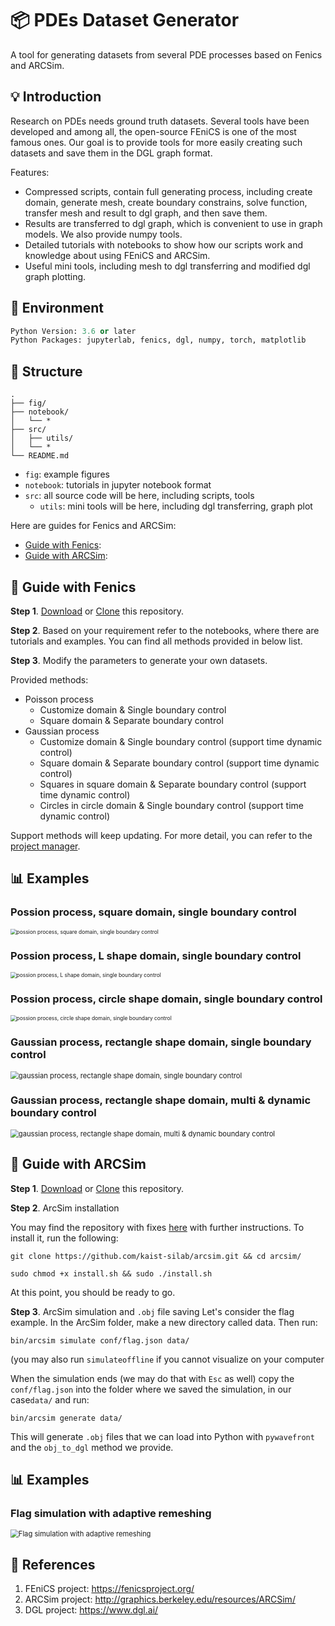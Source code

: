 # 📦 PDEs Dataset Generator

A tool for generating datasets from several PDE processes based on Fenics and ARCSim.

## 💡 Introduction

Research on PDEs needs ground truth datasets. Several tools have been developed and among all, the open-source FEniCS is one of the most famous ones. Our goal is to provide tools for more easily creating such datasets and save them in the DGL graph format. 

Features:

- Compressed scripts, contain full generating process, including create domain, generate mesh, create boundary constrains, solve function, transfer mesh and result to dgl graph, and then save them. 
- Results are transferred to dgl graph, which is convenient to use in graph models. We also provide numpy tools. 
- Detailed tutorials with notebooks to show how our scripts work and knowledge about using FEniCS and ARCSim. 
- Useful mini tools, including mesh to dgl transferring and modified dgl graph plotting.

## 🔧 Environment 

```Python
Python Version: 3.6 or later
Python Packages: jupyterlab, fenics, dgl, numpy, torch, matplotlib
```

## 📁 Structure

```
.
├── fig/
├── notebook/
│   └── *
├── src/
│   ├── utils/
│   └── *
└── README.md
```

- `fig`: example figures
- `notebook`: tutorials in jupyter notebook format
- `src`: all source code will be here, including scripts, tools
  - `utils`: mini tools will be here, including dgl transferring, graph plot

Here are guides for Fenics and ARCSim:
- [Guide with Fenics](#guide-with-fenics):
- [Guide with ARCSim](#guide-with-arcsim):

## 💾 Guide with Fenics

**Step 1**. [Download](https://github.com/cbhua/tool-pdeset-generator/archive/refs/heads/main.zip) or [Clone](https://github.com/cbhua/tool-pdeset-generator.git) this repository.  

**Step 2**. Based on your requirement refer to the notebooks, where there are tutorials and examples. You can find all methods provided in below list. 

**Step 3**. Modify the parameters to generate your own datasets. 

Provided methods:

- Poisson process
  - Customize domain & Single boundary control
  - Square domain & Separate boundary control
- Gaussian process
  - Customize domain & Single boundary control (support time dynamic control)
  - Square domain & Separate boundary control (support time dynamic control)
  - Squares in square domain & Separate boundary control (support time dynamic control)
  - Circles in circle domain & Single boundary control (support time dynamic control)

Support methods will keep updating. For more detail, you can refer to the [project manager](https://github.com/cbhua/tool-pdeset-generator/projects/1). 

## 📊 Examples

### Possion process, square domain, single boundary control

<img src="fig/possion_square.png" alt="possion process, square domain, single boundary control" style="zoom:60%;" />

### Possion process, L shape domain, single boundary control

<img src="fig/possion_l.png" alt="possion process, L shape domain, single boundary control" style="zoom:60%;" />

### Possion process, circle shape domain, single boundary control

<img src="fig/possion_circle.png" alt="possion process, circle shape domain, single boundary control" style="zoom:60%;" />

### Gaussian process, rectangle shape domain, single boundary control

<img src="fig/gaussian_square.gif" alt="gaussian process, rectangle shape domain, single boundary control" style="zoom:80%;" />

### Gaussian process, rectangle shape domain, multi & dynamic boundary control

<img src="fig/gaussian_square_dynamic.gif" alt="gaussian process, rectangle shape domain, multi & dynamic boundary control" style="zoom:80%;" />

## 💾 Guide with ARCSim
**Step 1**. [Download](https://github.com/cbhua/tool-pdeset-generator/archive/refs/heads/main.zip) or [Clone](https://github.com/cbhua/tool-pdeset-generator.git) this repository. 

**Step 2**. ArcSim installation

You may find the repository with fixes [here](https://github.com/kaist-silab/arcsim) with further instructions.
To install it, run the following:

`git clone https://github.com/kaist-silab/arcsim.git && cd arcsim/`

`sudo chmod +x install.sh && sudo ./install.sh`

At this point, you should be ready to go.

**Step 3**. ArcSim simulation and `.obj` file saving
Let's consider the flag example. In the ArcSim folder, make a new directory called data. Then run:

`bin/arcsim simulate conf/flag.json data/`

(you may also run `simulateoffline` if you cannot visualize on your computer

When the simulation ends (we may do that with `Esc` as well) copy the `conf/flag.json` into the folder where we saved the simulation, in our case`data/` and run:

`bin/arcsim generate data/`

This will generate `.obj` files that we can load into Python with `pywavefront` and the `obj_to_dgl` method we provide.


## 📊 Examples
### Flag simulation with adaptive remeshing

<img src="fig/flag.gif" alt="Flag simulation with adaptive remeshing" style="zoom:80%;" />


## 📜 References

1. FEniCS project: https://fenicsproject.org/
2. ARCSim project: http://graphics.berkeley.edu/resources/ARCSim/
3. DGL project: https://www.dgl.ai/
